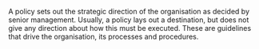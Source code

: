 A policy sets out the strategic direction of the organisation as decided by senior management. Usually, a policy lays out a destination, but does not give any direction about how this must be executed. These are guidelines that drive the organisation, its processes and procedures.
